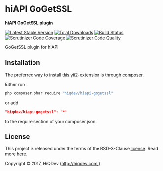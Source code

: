# hiAPI GoGetSSL

**hiAPI GoGetSSL plugin**

[![Latest Stable Version](https://poser.pugx.org/hiqdev/hiapi-gogetssl/v/stable)](https://packagist.org/packages/hiqdev/hiapi-gogetssl)
[![Total Downloads](https://poser.pugx.org/hiqdev/hiapi-gogetssl/downloads)](https://packagist.org/packages/hiqdev/hiapi-gogetssl)
[![Build Status](https://img.shields.io/travis/hiqdev/hiapi-gogetssl.svg)](https://travis-ci.org/hiqdev/hiapi-gogetssl)
[![Scrutinizer Code Coverage](https://img.shields.io/scrutinizer/coverage/g/hiqdev/hiapi-gogetssl.svg)](https://scrutinizer-ci.com/g/hiqdev/hiapi-gogetssl/)
[![Scrutinizer Code Quality](https://img.shields.io/scrutinizer/g/hiqdev/hiapi-gogetssl.svg)](https://scrutinizer-ci.com/g/hiqdev/hiapi-gogetssl/)

GoGetSSL plugin for hiAPI

## Installation

The preferred way to install this yii2-extension is through [composer](http://getcomposer.org/download/).

Either run

```sh
php composer.phar require "hiqdev/hiapi-gogetssl"
```

or add

```json
"hiqdev/hiapi-gogetssl": "*"
```

to the require section of your composer.json.

## License

This project is released under the terms of the BSD-3-Clause [license](LICENSE).
Read more [here](http://choosealicense.com/licenses/bsd-3-clause).

Copyright © 2017, HiQDev (http://hiqdev.com/)
